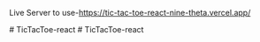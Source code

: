 Live Server to use-https://tic-tac-toe-react-nine-theta.vercel.app/

#   T i c T a c T o e - r e a c t 
 
 #   T i c T a c T o e - r e a c t 
 
 
